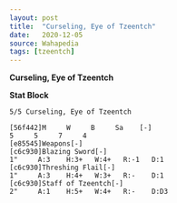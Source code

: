 ```yaml
---
layout: post
title:  "Curseling, Eye of Tzeentch"
date:   2020-12-05
source: Wahapedia
tags: [tzeentch]
---
```


**Curseling, Eye of Tzeentch**

**Stat Block**
```
5/5 Curseling, Eye of Tzeentch
```

```
[56f442]M     W     B     Sa    [-]
5     5     7     4     
[e85545]Weapons[-]
[c6c930]Blazing Sword[-]
1"     A:3    H:3+   W:4+   R:-1   D:1   
[c6c930]Threshing Flail[-]
1"     A:3    H:4+   W:3+   R:-    D:1   
[c6c930]Staff of Tzeentch[-]
2"     A:1    H:5+   W:4+   R:-    D:D3  
```


